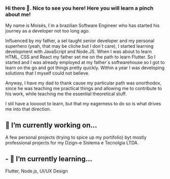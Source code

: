 ### Hi there 👋. Nice to see you here! Here you will learn a pinch about me!
My name is Moisés, I´m a brazilian Software Engineer who has started his journey as a developer not too long ago. 

Influenced by my father, a sel taught senior developer and my personal superhero (yeah, that may be cliche but I don´t care), I started learning development with JavaScript and Node.JS. When I was about to learn HTML, CSS and React my father set me on the path to learn Flutter. So I started and I was already employed at my father´s softwarehouse so I got to learn on the go and got things pretty quickly. Within a year I was developing solutions that I myself could not believe.

Anyway, I have my dad to thank cause my particular path was unorthodox, since he was teaching me practical things and allowing me to contribute to his work, while teaching me the essential theoretical stuff.

I stil have a looooot to learn, but that my eagerness to do so is what drives me into that direction.

## 🔭 I’m currently working on...
A few personal projects (trying to spice up my portifolio) byt mostly professional projects for my Dzign-e Sistema e Tecnolgia LTDA.

## - 🌱 I’m currently learning...
Flutter, Node.js, UI/UX Design
<!--
**mofesilva/mofesilva** is a ✨ _special_ ✨ repository because its `README.md` (this file) appears on your GitHub profile.

Here are some ideas to get you started:

- 🔭 I’m currently working on ...
- 🌱 I’m currently learning ...
- 👯 I’m looking to collaborate on ...
- 🤔 I’m looking for help with ...
- 💬 Ask me about ...
- 📫 How to reach me: ...
- 😄 Pronouns: ...
- ⚡ Fun fact: ...
-->
